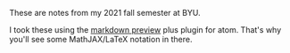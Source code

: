 These are notes from my 2021 fall semester at BYU.

I took these using the [markdown preview](https://atom.io/packages/markdown-preview-plus) plus plugin for atom. That's why you'll see some MathJAX/LaTeX notation in there.
